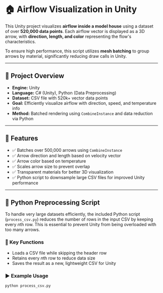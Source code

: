 # 🏠 Airflow Visualization in Unity

This Unity project visualizes **airflow inside a model house** using a dataset of over **520,000 data points**. Each airflow vector is displayed as a 3D arrow, with **direction, length, and color** representing the flow's characteristics.

To ensure high performance, this script utilizes **mesh batching** to group arrows by material, significantly reducing draw calls in Unity.

---

## 📁 Project Overview

- **Engine:** Unity
- **Language:** C# (Unity), Python (Data Preprocessing)  
- **Dataset:** CSV file with 520k+ vector data points  
- **Goal:** Efficiently visualize airflow with direction, speed, and temperature info  
- **Method:** Batched rendering using `CombineInstance` and data reduction via Python

---

## 🚀 Features

- ✅ Batches over 500,000 arrows using `CombineInstance`
- ✅ Arrow direction and length based on velocity vector
- ✅ Arrow color based on temperature
- ✅ Scales arrow size to prevent overlap
- ✅ Transparent materials for better 3D visualization
- ✅ Python script to downsample large CSV files for improved Unity performance

---

## 🐍 Python Preprocessing Script

To handle very large datasets efficiently, the included Python script (`process_csv.py`) reduces the number of rows in the input CSV by keeping every *n*th row. This is essential to prevent Unity from being overloaded with too many arrows.

### 📄 Key Functions

- Loads a CSV file while skipping the header row
- Retains every *n*th row to reduce data size
- Saves the result as a new, lightweight CSV for Unity

### ▶️ Example Usage

```bash
python process_csv.py
